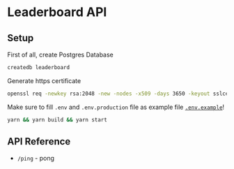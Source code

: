 # Leaderboard API

## Setup

First of all, create Postgres Database

```bash
createdb leaderboard
```

Generate https certificate

```bash
openssl req -newkey rsa:2048 -new -nodes -x509 -days 3650 -keyout sslcert/key.pem -out sslcert/cert.pem
```

Make sure to fill `.env` and `.env.production` file as example file [`.env.example`](.env.example)!

```bash
yarn && yarn build && yarn start
```

## API Reference

- `/ping` - pong
